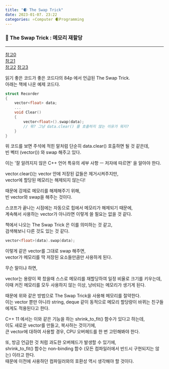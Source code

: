 ```yaml
---
title: "🌒 The Swap Trick"
date: 2023-01-07. 23:22
categories: ⭐Computer 🌒Programming
---
```


### 💎 The Swap Trick : 메모리 재할당

---

[참고0](https://d-yong.tistory.com/74)  
[참고1](https://www.appsloveworld.com/cplus/100/357/the-swap-trick-stl)  
[참고2](https://m.blog.naver.com/PostView.naver?isHttpsRedirect=true&blogId=sorkelf&logNo=221039099285)
[참고3](https://sorting.tistory.com/9)

읽기 좋은 코드가 좋은 코드다의 84p 에서 언급된 The Swap Trick.  
아래는 책에 나온 예제 코드다.  

```cpp
struct Recorder
{
	vector<float> data;
	...
	void Clear()
	{
		vector<float>().swap(data);
		// 뭐? 그냥 data.clear() 를 호출하지 않는 이유가 뭐지?
	}
}
```

위 코드를 보면 주석에 적힌 말처럼 단순히 data.clear() 호출하면 될 것 같은데,  
빈 벡터 (vector<float>()) 와 swap 해주고 있다.  

이는 '잘 알려지지 않은 C++ 언어 특유의 세부 사항 ㅡ 저자에 따르면' 을 알아야 한다.  

vector.clear()는 vector 안에 저장된 값들은 제거시켜주지만,  
vector에 할당된 메모리는 해제되지 않는다!  

때문에 강제로 메모리를 해제해주기 위해,  
빈 vector와 swap을 해주는 것이다.  

스코프가 끝나는 시점에는 자동으로 힙에서 메모리가 해제되기 때문에,  
계속해서 사용하는 vector가 아니라면 이렇게 쓸 필요는 없을 것 같다.  

책에서 나오는 The Swap Trick 은 이를 의미하는 것 같고,  
검색해보니 다른 것도 있는 것 같다.  

```cpp
vector<float>(data).swap(data);
```

이렇게 같은 vector를 그대로 swap 해주면,  
vector가 메모리를 딱 저장된 요소들만큼만 사용하게 된다.  

무슨 말이냐 하면,  

vector는 용량이 꽉 찼을때 스스로 메모리를 재할당하여 일정 비율로 크기를 키우는데,  
이때 커진 메모리를 모두 사용하지 않는 이상, 낭비되는 메모리가 생기게 된다.  

때문에 위와 같은 방법으로 The Swap Trick을 사용해 메모리를 절약한다.  
이는 vector 뿐만 아니라 string, deque 같이 동적으로 메모리 할당량이 바뀌는 친구들에게도 적용된다고 한다.  

C++ 11 에서는 이와 같은 기능을 하는 shrink_to_fit() 함수가 있다고 하는데,  
이도 새로운 vector를 만들고, 복사하는 것이기에,  
큰 vector에 대하여 사용할 경우, CPU 오버헤드를 한 번 고민해봐야 한다.  

또, 방금 언급한 것 처럼 과도한 오버헤드가 발생할 수 있기에,  
shrink_to_fit() 함수는 non-binding 함수 (모든 컴파일러에서 반드시 구현되지는 않는) 이라고 한다.  
때문에 이전에 사용하던 컴파일러와의 호환성 역시 생각해야 할 것이다.  
